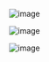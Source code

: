 ![image](https://github.com/user-attachments/assets/c4659886-a56b-4135-a392-eb35a6139382)

![image](https://github.com/user-attachments/assets/348c026d-43b2-4c3d-bd08-573d5947ad4c)

![image](https://github.com/user-attachments/assets/35ef4193-fa26-42ca-8cb2-556abf1f1ee3)
